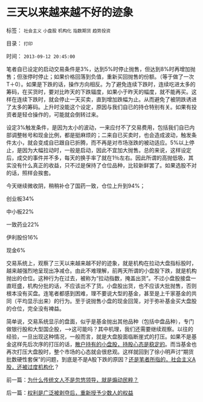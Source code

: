 # 三天以来越来越不好的迹象

标签： `社会主义` `小盘股` `机构化` `指数期货` `趋势投资` 

目录： `打印`

时间： `2013-09-12 20:45:00`

笔者自已设定的启动交易条件是3%，达到5%时停止抛售，但达到8%时再增加抛售；但涨停时停止；如果价格回落到负值，重新买回抛售的份额。（等于做了一次T＋0）。如果是下跌的话，操作方向相反。为了避免连续下跌时，连续吃进太多的筹码，在买货时，要对比昨天的下跌辐度，如果小于昨天的幅度，就不能再买。这样在连续下跌时，就会停止一天买卖，直到增加跌幅为止。从而避免了被阴跌诱进了太多的筹码。上升时没能这个设定，原因与我们自已的持仓特别有关。如果有投资者是轻仓操作的，可能就会倒转过来。

设定3%触发条件，是因为太小的波动，一来应付不了交易费用，包括我们自已内部调整帐号和现金比例，都是挺麻烦的；二来自已买卖时，也会造成波动，触发条件太小，就会变成自已跟自已折腾，而不再是对市场涨跌的被动适应。5%以上停止，是因为大幅拉动时，一般是启动，因此不宜加大抛售。总的来说，这样设定后，成交的事件并不多，每天的换手率了就在1％左右。因此所谓的高抛低吸，其实没有什么真正的收益，只不过是保持了仓位品种，比较新鲜罢了。如果选股不对的话，照样会挨套。

今天继续微收阴，稍稍补仓了国药一致，仓位上升到94%；

创业板34%

中小板22%

一致药业22%

伊利股份16%

现金6%

交易系统上，观察了三天以来越来越不好的迹象，就是机构在拉动大盘指标股时，越来越强烈地呈现出净减仓。由此不难理解，前两天所谓的小盘股下跌，就是机构抛出的仓位。这种行为在过去，被称为“拉动指数，掩盖出货”。不过小盘股接盘一直旺盛，机构分批的话，不应该出不了货。小盘股出货，也不应该大批抛售，否则根本没有买盘。连笔者都感到困难，理不要说大型的基金，甚至是上千家基金的共同（平均显示出来）的行为。至于说抛售小盘的现金回笼，对于弥补基金买大盘股的仓位，完全没有裨益。

简单说，交易系统显示的盘面，似乎是基金抛出其他品种（包括中盘品种），专门做银行股和大型国企股，——>这可能吗？其中机理，我们还需要继续观察。以往的经验，一旦出现这种情况，一般而言，就是大盘股面临断崖式的打压。如果不是基金这样先后次序的打压的话，[散户持有的小盘股，持股心态是稳定的](../../../2013/9/11/为什么需要“持股如山岳，岿然不能动”.md)。而当基金也再次打压大盘股时，整个市场的心态就会很悲观。这样就回到了徐小明声讨“期货批数硬性套保”的问题，到底是不是A股下跌的原因？[还是笔者所指的，社会主义A股，还被过度机构化](../../../2013/7/26/尝试与徐小明先生concur共识，演示民主的议事规则.md)？



前一篇：[为什么传统文人不是忽悠领导，就是煽动民粹？](../../../2013/9/12/为什么传统文人不是忽悠领导，就是煽动民粹？.md)

后一篇：[权利是广泛被剥夺后，重新授予少数人的权益](../../../2013/9/13/权利是广泛被剥夺后，重新授予少数人的权益.md)